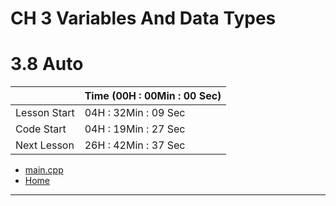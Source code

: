 # CH 3 Variables And Data Types

# 3.8 Auto

||Time (00H : 00Min : 00 Sec)|
|-|-|
 |Lesson Start           | 04H : 32Min : 09 Sec |  
 |Code Start             | 04H : 19Min : 27 Sec |  
 |Next Lesson            | 26H : 42Min : 37 Sec |  
* [main.cpp](./main.cpp)
* [Home](/README.md)

---

